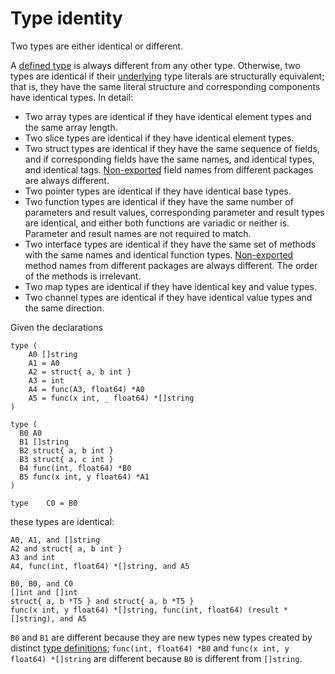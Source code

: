 # Type identity

Two types are either identical or different.

A <a href="#Type_definitions">defined type</a> is always different from any other type.
Otherwise, two types are identical if their <a href="#Types">underlying</a> type literals are
structurally equivalent; that is, they have the same literal structure and corresponding
components have identical types. In detail:

  * Two array types are identical if they have identical element types and the same array length.
  * Two slice types are identical if they have identical element types.
  * Two struct types are identical if they have the same sequence of fields, and if corresponding fields have the same names, and identical types, and identical tags. [Non-exported](/Declarations%20and%20scope/exported_identifiers.html) field names from different packages are always different.
  * Two pointer types are identical if they have identical base types.
  * Two function types are identical if they have the same number of parameters and result values, corresponding parameter and result types are identical, and either both functions are variadic or neither is. Parameter and result names are not required to match.
  * Two interface types are identical if they have the same set of methods with the same names and identical function types. [Non-exported](/Declarations%20and%20scope/exported_identifiers.html) method names from different packages are always different. The order of the methods is irrelevant.
  * Two map types are identical if they have identical key and value types.
  * Two channel types are identical if they have identical value types and the same direction.

Given the declarations

```
type (
	A0 []string
	A1 = A0
	A2 = struct{ a, b int }
	A3 = int
	A4 = func(A3, float64) *A0
	A5 = func(x int, _ float64) *[]string
)

type (
  B0 A0
  B1 []string
  B2 struct{ a, b int }
  B3 struct{ a, c int }
  B4 func(int, float64) *B0
  B5 func(x int, y float64) *A1
)

type	C0 = B0
```

these types are identical:

```
A0, A1, and []string
A2 and struct{ a, b int }
A3 and int
A4, func(int, float64) *[]string, and A5

B0, B0, and C0
[]int and []int
struct{ a, b *T5 } and struct{ a, b *T5 }
func(x int, y float64) *[]string, func(int, float64) (result *[]string), and A5
```

`B0` and `B1` are different because they are new types new types created by distinct <a href="#Type_definitions">type definitions</a>; `func(int, float64) *B0` and `func(x int, y float64) *[]string` are different because `B0` is different from `[]string`.